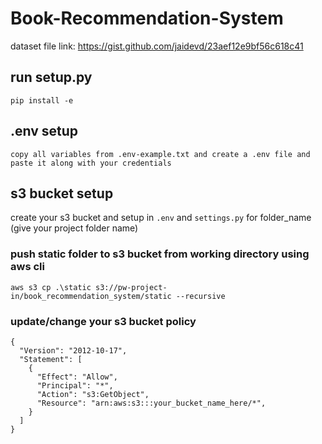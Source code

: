 # Book-Recommendation-System

dataset file link: https://gist.github.com/jaidevd/23aef12e9bf56c618c41

## run setup.py
`pip install -e`

## .env setup
`copy all variables from .env-example.txt and create a .env file and paste it along with your credentials`

## s3 bucket setup
create your s3 bucket and setup in `.env` and `settings.py` for folder_name (give your project folder name)

### push static folder to s3 bucket from working directory using aws cli
`aws s3 cp .\static s3://pw-project-in/book_recommendation_system/static --recursive`

### update/change your s3 bucket policy 
```
{
  "Version": "2012-10-17",
  "Statement": [
    {
      "Effect": "Allow",
      "Principal": "*",
      "Action": "s3:GetObject",
      "Resource": "arn:aws:s3:::your_bucket_name_here/*",
    }
  ]
}
```